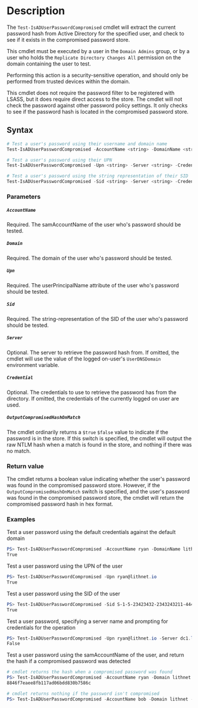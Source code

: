 # Description
The ```Test-IsADUserPasswordCompromised``` cmdlet will extract the current password hash from Active Directory for the specified user, and check to see if it exists in the compromised password store. 

This cmdlet must be executed by a user in the `Domain Admins` group, or by a user who holds the `Replicate Directory Changes All` permission on the domain containing the user to test. 

Performing this action is a security-sensitive operation, and should only be performed from trusted devices within the domain. 

This cmdlet does not require the password filter to be registered with LSASS, but it does require direct access to the store. The cmdlet will not check the password against other password policy settings. It only checks to see if the password hash is located in the compromised password store.

## Syntax
```powershell
# Test a user's password using their username and domain name
Test-IsADUserPasswordCompromised -AccountName <string> -DomainName <string> -Server <string> -Credential <PSCredential> [-OutputCompromisedHashOnMatch]

# Test a user's password using their UPN
Test-IsADUserPasswordCompromised -Upn <string> -Server <string> -Credential <PSCredential> [-OutputCompromisedHashOnMatch]

# Test a user's password using the string representation of their SID
Test-IsADUserPasswordCompromised -Sid <string> -Server <string> -Credential <PSCredential> [-OutputCompromisedHashOnMatch]
```

### Parameters
##### `AccountName`
Required. The samAccountName of the user who's password should be tested.

##### `Domain`
Required. The domain of the user who's password should be tested.

##### `Upn`
Required. The userPrincipalName attribute of the user who's password should be tested.

##### `Sid`
Required. The string-representation of the SID of the user who's password should be tested.

##### `Server`
Optional. The server to retrieve the password hash from. If omitted, the cmdlet will use the value of the logged on-user's `UserDNSDomain` environment variable.

##### `Credential`
Optional. The credentials to use to retrieve the password has from the directory. If omitted, the credentials of the currently logged on user are used.

##### `OutputCompromisedHashOnMatch`
The cmdlet ordinarily returns a `$true` `$false` value to indicate if the password is in the store. If this switch is specified, the cmdlet will output the raw NTLM hash when a match is found in the store, and nothing if there was no match.

### Return value
The cmdlet returns a boolean value indicating whether the user's password was found in the compromised password store. 
However, if the `OutputCompromisedHashOnMatch` switch is specified, and the user's password was found in the compromised password store, the cmdlet will return the compromised password hash in hex format.

### Examples
Test a user password using the default credentials against the default domain
```powershell
PS> Test-IsADUserPasswordCompromised -AccountName ryan -DomainName lithnet
True
```

Test a user password using the UPN of the user
```powershell
PS> Test-IsADUserPasswordCompromised -Upn ryan@lithnet.io
True
```

Test a user password using the SID of the user
```powershell
PS> Test-IsADUserPasswordCompromised -Sid S-1-5-23423432-2343243211-44423
True
```

Test a user password, specifying a server name and prompting for credentials for the operation
```powershell
PS> Test-IsADUserPasswordCompromised -Upn ryan@lithnet.io -Server dc1.lithnet.local -Credentials (Get-Credential)
False
```

Test a user password using the samAccountName of the user, and return the hash if a compromised password was detected
```powershell
# cmdlet returns the hash when a compromised password was found
PS> Test-IsADUserPasswordCompromised -AccountName ryan -Domain lithnet -OutputCompromisedHashOnMatch
8846f7eaee8fb117ad06bdd830b7586c

# cmdlet returns nothing if the password isn't compromised
PS> Test-IsADUserPasswordCompromised -AccountName bob -Domain lithnet -OutputCompromisedHashOnMatch
```






